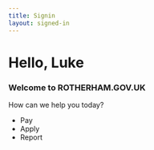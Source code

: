 ```yaml
---
title: Signin
layout: signed-in
---
```


# Hello, Luke
### Welcome to ROTHERHAM.GOV.UK

How can we help you today?
- Pay
- Apply
- Report
